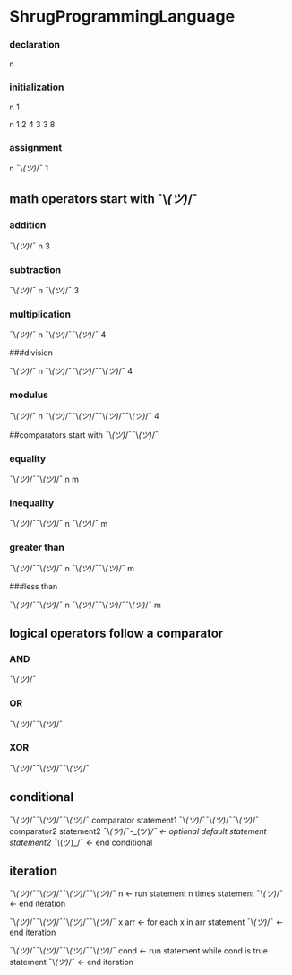 # ShrugProgrammingLanguage

### declaration

n

### initialization

n 1

n 1 2 4 3 3 8

### assignment

n ¯\\_(ツ)_/¯ 1

## math operators start with ¯\\_(ツ)_/¯

### addition

¯\\_(ツ)_/¯ n 3

### subtraction

¯\\_(ツ)_/¯ n ¯\\_(ツ)_/¯ 3

### multiplication

¯\\_(ツ)_/¯ n ¯\\_(ツ)_/¯¯\\_(ツ)_/¯ 4

###division

¯\\_(ツ)_/¯ n ¯\\_(ツ)_/¯¯\\_(ツ)_/¯¯\\_(ツ)_/¯ 4

### modulus

¯\\_(ツ)_/¯ n ¯\\_(ツ)_/¯¯\\_(ツ)_/¯¯\\_(ツ)_/¯¯\\_(ツ)_/¯ 4

##comparators start with ¯\\_(ツ)_/¯¯\\_(ツ)_/¯

### equality

¯\\_(ツ)_/¯¯\\_(ツ)_/¯ n m

### inequality

¯\\_(ツ)_/¯¯\\_(ツ)_/¯ n ¯\\_(ツ)_/¯ m

### greater than

¯\\_(ツ)_/¯¯\\_(ツ)_/¯ n ¯\\_(ツ)_/¯¯\\_(ツ)_/¯ m

###less than

¯\\_(ツ)_/¯¯\\_(ツ)_/¯ n ¯\\_(ツ)_/¯¯\\_(ツ)_/¯¯\\_(ツ)_/¯ m

## logical operators follow a comparator

### AND

¯\\_(ツ)_/¯

### OR

¯\\_(ツ)_/¯¯\\_(ツ)_/¯

### XOR

¯\\_(ツ)_/¯¯\\_(ツ)_/¯¯\\_(ツ)_/¯

## conditional

¯\\_(ツ)_/¯¯\\_(ツ)_/¯¯\\_(ツ)_/¯ comparator 
	statement1
¯\\_(ツ)_/¯¯\\_(ツ)_/¯¯\\_(ツ)_/¯ comparator2
	statement2
¯\\_(ツ)_/¯-\_(ツ)_/¯ <- optional default statement
	statement2
¯\\_(ツ)_/¯ <- end conditional

## iteration

¯\\_(ツ)_/¯¯\\_(ツ)_/¯¯\\_(ツ)_/¯¯\\_(ツ)_/¯ n <- run statement n times
	statement
¯\\_(ツ)_/¯ <- end iteration

¯\\_(ツ)_/¯¯\\_(ツ)_/¯¯\\_(ツ)_/¯¯\\_(ツ)_/¯ x arr <- for each x in arr
	statement
¯\\_(ツ)_/¯ <- end iteration

¯\\_(ツ)_/¯¯\\_(ツ)_/¯¯\\_(ツ)_/¯¯\\_(ツ)_/¯ cond <- run statement while cond is true
	statement
¯\\_(ツ)_/¯ <- end iteration

